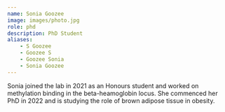 ```yaml
---
name: Sonia Goozee 
image: images/photo.jpg
role: phd
description: PhD Student
aliases:
    - S Goozee
    - Goozee S
    - Goozee Sonia
    - Sonia Goozee
---
```


Sonia joined the lab in 2021 as an Honours student and worked on methylation binding in the beta-heamoglobin locus. She commenced her PhD in 2022 and is studying the role of brown adipose tissue in obesity.  
